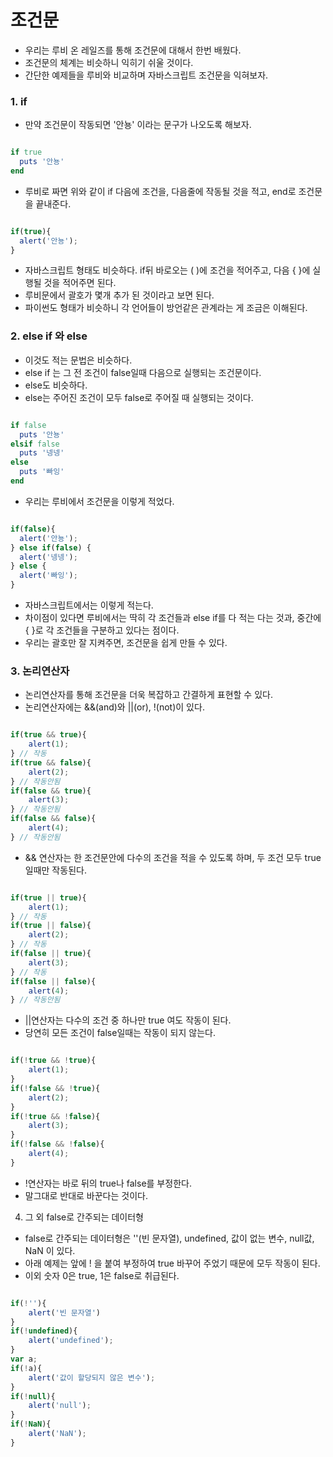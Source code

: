 조건문
=========

- 우리는 루비 온 레일즈를 통해 조건문에 대해서 한번 배웠다.
- 조건문의 체계는 비슷하니 익히기 쉬울 것이다.
- 간단한 예제들을 루비와 비교하며 자바스크립트 조건문을 익혀보자.

### 1. if

- 만약 조건문이 작동되면 '안뇽' 이라는 문구가 나오도록 해보자.

~~~ruby

if true
  puts '안뇽'
end

~~~

- 루비로 짜면 위와 같이 if 다음에 조건을, 다음줄에 작동될 것을 적고, end로 조건문을 끝내준다.

~~~javascript

if(true){
  alert('안뇽');
}

~~~

- 자바스크립트 형태도 비슷하다. if뒤 바로오는 ( )에 조건을 적어주고, 다음 { }에 실행될 것을 적어주면 된다.
- 루비문에서 괄호가 몇개 추가 된 것이라고 보면 된다.
- 파이썬도 형태가 비슷하니 각 언어들이 방언같은 관계라는 게 조금은 이해된다.

### 2. else if 와 else

- 이것도 적는 문법은 비슷하다.
- else if 는 그 전 조건이 false일때 다음으로 실행되는 조건문이다.
- else도 비슷하다.
- else는 주어진 조건이 모두 false로 주어질 때 실행되는 것이다.

~~~ruby

if false
  puts '안뇽'
elsif false
  puts '넹넹'
else
  puts '빠잉'
end

~~~
- 우리는 루비에서 조건문을 이렇게 적었다.

~~~javascript

if(false){
  alert('안뇽');
} else if(false) {
  alert('넹넹');
} else {
  alert('빠잉');
}

~~~

- 자바스크립트에서는 이렇게 적는다.
- 차이점이 있다면 루비에서는 딱히 각 조건들과 else if를 다 적는 다는 것과, 중간에 { }로 각 조건들을 구분하고 있다는 점이다.
- 우리는 괄호만 잘 지켜주면, 조건문을 쉽게 만들 수 있다.


### 3. 논리연산자

- 논리연산자를 통해 조건문을 더욱 복잡하고 간결하게 표현할 수 있다.
- 논리연산자에는 &&(and)와 ||(or), !(not)이 있다.

~~~javascript

if(true && true){
    alert(1);
} // 작동
if(true && false){
    alert(2);
} // 작동안됨
if(false && true){
    alert(3);
} // 작동안됨
if(false && false){
    alert(4);
} // 작동안됨

~~~

- && 연산자는 한 조건문안에 다수의 조건을 적을 수 있도록 하며, 두 조건 모두 true일때만 작동된다.

~~~javascript

if(true || true){
    alert(1);
} // 작동
if(true || false){
    alert(2);
} // 작동
if(false || true){
    alert(3);
} // 작동
if(false || false){
    alert(4);
} // 작동안됨

~~~

- ||연산자는 다수의 조건 중 하나만 true 여도 작동이 된다.
- 당연히 모든 조건이 false일때는 작동이 되지 않는다.


~~~javascript

if(!true && !true){
    alert(1);
}
if(!false && !true){
    alert(2);
}
if(!true && !false){
    alert(3);
}
if(!false && !false){
    alert(4);
}

~~~

- !연산자는 바로 뒤의 true나 false를 부정한다.
- 말그대로 반대로 바꾼다는 것이다.

4. 그 외 false로 간주되는 데이터형

- false로 간주되는 데이터형은 ''(빈 문자열), undefined, 값이 없는 변수, null값, NaN 이 있다.
- 아래 예제는 앞에 ! 을 붙여 부정하여 true 바꾸어 주었기 때문에 모두 작동이 된다.
- 이외 숫자 0은 true, 1은 false로 취급된다.

~~~javascript

if(!''){
    alert('빈 문자열')
}
if(!undefined){
    alert('undefined');
}
var a;
if(!a){
    alert('값이 할당되지 않은 변수');
}
if(!null){
    alert('null');
}
if(!NaN){
    alert('NaN');
}

~~~

